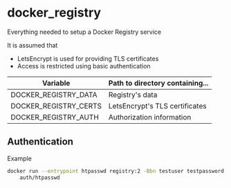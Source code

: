# docker_registry
Everything needed to setup a Docker Registry service


It is assumed that
- LetsEncrypt is used for providing TLS certificates
- Access is restricted using basic authentication


| Variable              | Path to directory containing...                     |
| --------------------- | --------------------------------------------------- |
| DOCKER_REGISTRY_DATA  | Registry's data                                     |
| DOCKER_REGISTRY_CERTS | LetsEncrypt's TLS certificates                      |
| DOCKER_REGISTRY_AUTH  | Authorization information                           |


## Authentication
Example
```bash
docker run --entrypoint htpasswd registry:2 -Bbn testuser testpassword > \
    auth/htpasswd
```
